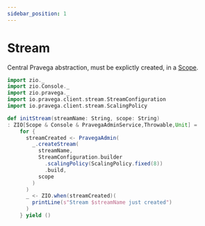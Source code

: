 ```yaml
---
sidebar_position: 1
---
```

# Stream

Central Pravega abstraction, must be explictly created, in a [Scope](scope.md).

```scala mdoc:invisible
import zio._
import zio.Console._
import zio.pravega._
import io.pravega.client.stream.StreamConfiguration
import io.pravega.client.stream.ScalingPolicy
```


```scala mdoc
def initStream(streamName: String, scope: String)
: ZIO[Scope & Console & PravegaAdminService,Throwable,Unit] =
    for {
      streamCreated <- PravegaAdmin(
        _.createStream(
          streamName,
          StreamConfiguration.builder
            .scalingPolicy(ScalingPolicy.fixed(8))
            .build,
          scope
        )
      )
      _ <- ZIO.when(streamCreated)(
        printLine(s"Stream $streamName just created")
      )
    } yield ()

````

